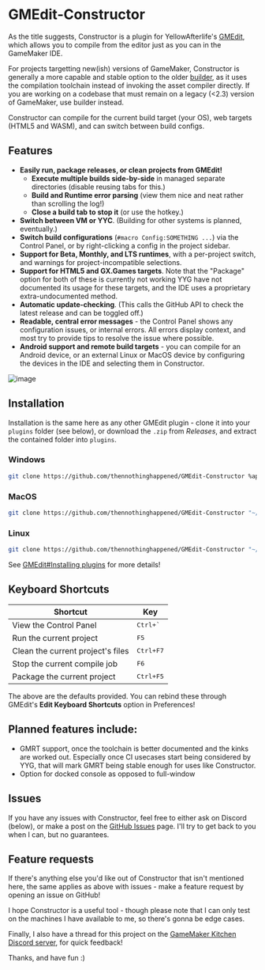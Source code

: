# GMEdit-Constructor
As the title suggests, Constructor is a plugin for YellowAfterlife's [GMEdit](<https://github.com/YellowAfterlife/GMEdit>), which allows you to compile from the editor just as you can in the GameMaker IDE.

For projects targetting new(ish) versions of GameMaker, Constructor is generally a more capable and
stable option to the older [builder](<https://github.com/YAL-GMEdit/builder>), as it uses the
compilation toolchain instead of invoking the asset compiler directly. If you are working on a
codebase that must remain on a legacy (<2.3) version of GameMaker, use builder instead.

Constructor can compile for the current build target (your OS), web targets (HTML5 and WASM),
and can switch between build configs.

## Features
- **Easily run, package releases, or clean projects from GMEdit!**
  - **Execute multiple builds side-by-side** in managed separate directories (disable reusing tabs for this.)
  - **Build and Runtime error parsing** (view them nice and neat rather than scrolling the log!)
  - **Close a build tab to stop it** (or use the hotkey.)
- **Switch between VM or YYC**. (Building for other systems is planned, eventually.)
- **Switch build configurations** (`#macro Config:SOMETHING ...`) via the Control Panel, or by right-clicking a config in the project sidebar.
- **Support for Beta, Monthly, and LTS runtimes**, with a per-project switch, and warnings for project-incompatible selections.
- **Support for HTML5 and GX.Games targets**. Note that the "Package" option for both of these is currently not working YYG have not documented its usage for these targets, and the IDE uses a proprietary extra-undocumented method.
- **Automatic update-checking**. (This calls the GitHub API to check the latest release and can be toggled off.)
- **Readable, central error messages** - the Control Panel shows any configuration issues, or internal errors. All errors display context, and most try to provide tips to resolve the issue where possible.
- **Android support and remote build targets** - you can compile for an Android device, or an external Linux or MacOS device by configuring the devices in the IDE and selecting them in Constructor.

![image](https://github.com/user-attachments/assets/9a54d555-091b-42fc-a7cc-9f6c625712f5)

## Installation
Installation is the same here as any other GMEdit plugin - clone it into your `plugins` folder (see below), or download the `.zip` from *Releases*, and extract the contained folder into `plugins`.

### Windows
```sh
git clone https://github.com/thennothinghappened/GMEdit-Constructor %appdata%\AceGM\GMEdit\plugins\GMEdit-Constructor
```

### MacOS
```sh
git clone https://github.com/thennothinghappened/GMEdit-Constructor "~/Library/Application Support/AceGM/GMEdit/plugins/GMEdit-Constructor"
```

### Linux
```sh
git clone https://github.com/thennothinghappened/GMEdit-Constructor "~/.config/AceGM/GMEdit/plugins/GMEdit-Constructor"
```

See [GMEdit#Installing plugins](https://github.com/YellowAfterlife/GMEdit/wiki/Using-plugins#installing-plugins)
for more details!

## Keyboard Shortcuts

| Shortcut                          | Key                |
| --------------------------------- | ------------------ |
| View the Control Panel            | <kbd>Ctrl+\`</kbd> |
| Run the current project           | <kbd>F5</kbd>      |
| Clean the current project's files | <kbd>Ctrl+F7</kbd> |
| Stop the current compile job      | <kbd>F6</kbd>      |
| Package the current project       | <kbd>Ctrl+F5</kbd> |

The above are the defaults provided. You can rebind these through GMEdit's
**Edit Keyboard Shortcuts** option in Preferences!

## Planned features include:
- GMRT support, once the toolchain is better documented and the kinks are worked out. Especially once CI usecases start being considered by YYG, that will mark GMRT being stable enough for uses like Constructor.
- Option for docked console as opposed to full-window

## Issues
If you have any issues with Constructor, feel free to either ask on Discord (below), or make a post on the [GitHub Issues](<https://github.com/thennothinghappened/GMEdit-Constructor/issues>) page. I'll try to get back to you when I can, but no guarantees.

## Feature requests
If there's anything else you'd like out of Constructor that isn't mentioned here, the same applies as above with issues - make a feature request by opening an issue on GitHub!

I hope Constructor is a useful tool - though please note that I can only test on the machines I have available to me, so there's gonna be edge cases.

Finally, I also have a thread for this project on the [GameMaker Kitchen Discord server](https://discord.com/channels/724320164371497020/1208360272570490930), for quick feedback!

Thanks, and have fun :)
